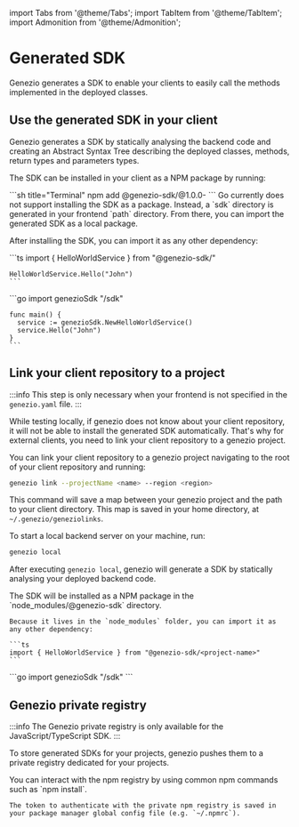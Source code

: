 import Tabs from '@theme/Tabs';
import TabItem from '@theme/TabItem';
import Admonition from '@theme/Admonition';

# Generated SDK

Genezio generates a SDK to enable your clients to easily call the methods implemented in the deployed classes.

## Use the generated SDK in your client

Genezio generates a SDK by statically analysing the backend code and creating an Abstract Syntax Tree describing the deployed classes, methods, return types and parameters types.

The SDK can be installed in your client as a NPM package by running:

<Tabs groupId="languages">
  <TabItem value="ts/js" label="TypeScript / JavaScript">
    ```sh title="Terminal"
    npm add @genezio-sdk/<project-name>@1.0.0-<environment>
    ```
  </TabItem>
  <TabItem value="go" label="Go">
    Go currently does not support installing the SDK as a package. Instead, a `sdk` directory is generated in your frontend `path` directory.
    From there, you can import the generated SDK as a local package. 
  </TabItem>
</Tabs>

After installing the SDK, you can import it as any other dependency:

<Tabs groupId="languages">
  <TabItem value="ts/js" label="TypeScript / JavaScript">
    ```ts
    import { HelloWorldService } from "@genezio-sdk/<project-name>"

    HelloWorldService.Hello("John")
    ```

  </TabItem>
  <TabItem value="go" label="Go">
    ```go
    import genezioSdk "<go-module-name>/sdk"

    func main() {
      service := genezioSdk.NewHelloWorldService()
      service.Hello("John")
    }
    ```

  </TabItem>
</Tabs>

## Link your client repository to a project

:::info
This step is only necessary when your frontend is not specified in the `genezio.yaml` file.
:::

While testing locally, if genezio does not know about your client repository, it will not be able to install the generated SDK automatically.
That's why for external clients, you need to link your client repository to a genezio project.

You can link your client repository to a genezio project navigating to the root of your client repository and running:

```sh title="Terminal"
genezio link --projectName <name> --region <region>
```

This command will save a map between your genezio project and the path to your client directory. This map is saved in your home directory, at `~/.genezio/geneziolinks`.

To start a local backend server on your machine, run:

```sh title="Terminal"
genezio local
```

After executing `genezio local`, genezio will generate a SDK by statically analysing your deployed backend code.

<Tabs groupId="languages">
  <TabItem value="ts/js" label="TypeScript / JavaScript">
    The SDK will be installed as a NPM package in the `node_modules/@genezio-sdk` directory.

    Because it lives in the `node_modules` folder, you can import it as any other dependency:

    ```ts
    import { HelloWorldService } from "@genezio-sdk/<project-name>"
    ```

  </TabItem>
  <TabItem value="go" label="Go">
     ```go
     import genezioSdk "<go-module-name>/sdk"
     ```
  </TabItem>
</Tabs>

## Genezio private registry

:::info
The Genezio private registry is only available for the JavaScript/TypeScript SDK.
:::

To store generated SDKs for your projects, genezio pushes them to a private registry dedicated for your projects.

<Tabs groupId="languages">
  <TabItem value="ts/js" label="TypeScript / JavaScript">
    You can interact with the npm registry by using common npm commands such as `npm install`.

    The token to authenticate with the private npm registry is saved in your package manager global config file (e.g. `~/.npmrc`).

  </TabItem>
</Tabs>
